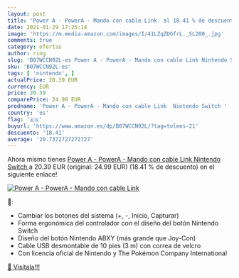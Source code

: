 ```yaml
---
layout: post
title: 'Power A - PowerA - Mando con cable Link  al 18.41 % de descuento'
date: 2021-01-29 17:25:14
image: 'https://m.media-amazon.com/images/I/41LZqZDGfrL._SL200_.jpg'
comments: true
category: ofertas
author: ring
slug: 'B07WCCN92L-es Power A - PowerA - Mando con cable Link Nintendo Switch'
sku: 'B07WCCN92L-es'
tags: [ 'nintendo', ]
actualPrice: 20.39 EUR
currency: EUR
price: 20.39
comparePrice: 24.99 EUR
prodname: 'Power A - PowerA - Mando con cable Link  Nintendo Switch '
country: 'es'
flag: '🇪🇸'
buyurl: 'https://www.amazon.es/dp/B07WCCN92L/?tag=tolees-21'
descuento: '18.41'
average: '20.7372727272727'
---
```


Ahora mismo tienes [Power A - PowerA - Mando con cable Link  Nintendo Switch ](https://www.amazon.es/dp/B07WCCN92L/?tag=tolees-21) a 20.39 EUR (original: 24.99 EUR) (18.41 %  de descuento) en el siguiente enlace!

[![Power A - PowerA - Mando con cable Link ](https://m.media-amazon.com/images/I/41LZqZDGfrL._SL200_.jpg)](https://www.amazon.es/dp/B07WCCN92L/?tag=tolees-21)

🔎:

- Cambiar los botones del sistema (+, -, Inicio, Capturar)
- Forma ergonómica del controlador con el diseño del botón Nintendo Switch
- Diseño del botón Nintendo ABXY (más grande que Joy-Con)
- Cable USB desmontable de 10 pies (3 m) con correa de velcro
- Con licencia oficial de Nintendo y The Pokémon Company International

[🛒 Visítala!!!](https://www.amazon.es/dp/B07WCCN92L/?tag=tolees-21)
